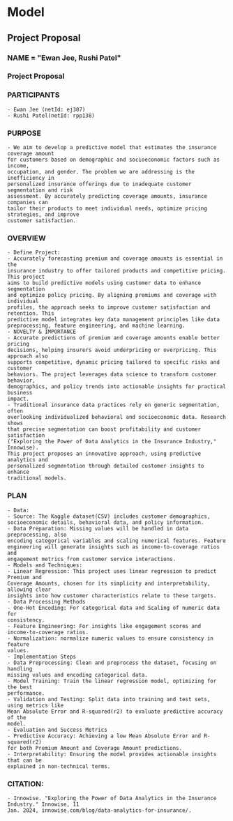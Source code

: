 # Model

## Project Proposal

### NAME = "Ewan Jee, Rushi Patel"

### Project Proposal
### PARTICIPANTS
    - Ewan Jee (netId: ej307)
    - Rushi Patel(netId: rpp138)
### PURPOSE
    - We aim to develop a predictive model that estimates the insurance coverage amount
    for customers based on demographic and socioeconomic factors such as income,
    occupation, and gender. The problem we are addressing is the inefficiency in
    personalized insurance offerings due to inadequate customer segmentation and risk
    assessment. By accurately predicting coverage amounts, insurance companies can
    tailor their products to meet individual needs, optimize pricing strategies, and improve
    customer satisfaction.
### OVERVIEW
    - Define Project:
    - Accurately forecasting premium and coverage amounts is essential in the
    insurance industry to offer tailored products and competitive pricing. This project
    aims to build predictive models using customer data to enhance segmentation
    and optimize policy pricing. By aligning premiums and coverage with individual
    profiles, the approach seeks to improve customer satisfaction and retention. This
    predictive model integrates key data management principles like data
    preprocessing, feature engineering, and machine learning.
    - NOVELTY & IMPORTANCE
    - Accurate predictions of premium and coverage amounts enable better pricing
    decisions, helping insurers avoid underpricing or overpricing. This approach also
    supports competitive, dynamic pricing tailored to specific risks and customer
    behaviors. The project leverages data science to transform customer behavior,
    demographics, and policy trends into actionable insights for practical business
    impact.
    - Traditional insurance data practices rely on generic segmentation, often
    overlooking individualized behavioral and socioeconomic data. Research shows
    that precise segmentation can boost profitability and customer satisfaction
    ("Exploring the Power of Data Analytics in the Insurance Industry," Innowise).
    This project proposes an innovative approach, using predictive analytics and
    personalized segmentation through detailed customer insights to enhance
    traditional models.
### PLAN
    - Data:
    - Source: The Kaggle dataset(CSV) includes customer demographics,
    socioeconomic details, behavioral data, and policy information.
    - Data Preparation: Missing values will be handled in data preprocessing, also
    encoding categorical variables and scaling numerical features. Feature
    engineering will generate insights such as income-to-coverage ratios and
    engagement metrics from customer service interactions.
    - Models and Techniques:
    - Linear Regression: This project uses linear regression to predict Premium and
    Coverage Amounts, chosen for its simplicity and interpretability, allowing clear
    insights into how customer characteristics relate to these targets.
    - Data Processing Methods
    - One-Hot Encoding: For categorical data and Scaling of numeric data for
    consistency.
    - Feature Engineering: For insights like engagement scores and
    income-to-coverage ratios.
    - Normalization: normalize numeric values to ensure consistency in feature
    values.
    - Implementation Steps
    - Data Preprocessing: Clean and preprocess the dataset, focusing on handling
    missing values and encoding categorical data.
    - Model Training: Train the linear regression model, optimizing for the best
    performance.
    - Validation and Testing: Split data into training and test sets, using metrics like
    Mean Absolute Error and R-squared(r2) to evaluate predictive accuracy of the
    model.
    - Evaluation and Success Metrics
    - Predictive Accuracy: Achieving a low Mean Absolute Error and R-squared(r2)
    for both Premium Amount and Coverage Amount predictions.
    - Interpretability: Ensuring the model provides actionable insights that can be
    explained in non-technical terms.
### CITATION:
    - Innowise. "Exploring the Power of Data Analytics in the Insurance Industry." Innowise, 11
    Jan. 2024, innowise.com/blog/data-analytics-for-insurance/.